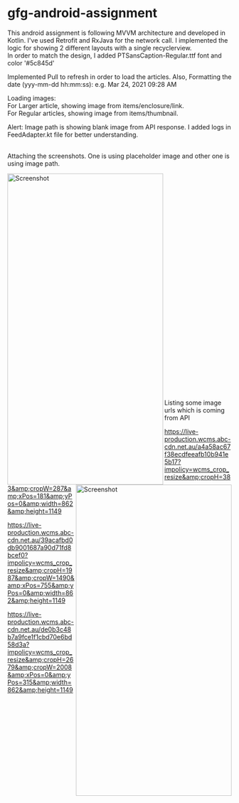 # gfg-android-assignment

This android assignment is following MVVM architecture and developed in Kotlin. I've used Retrofit and RxJava for the network call. I implemented the logic for showing 2 different layouts with a single recyclerview. <br/>
In order to match the design, I added PTSansCaption-Regular.ttf font and color '#5c845d' <br/>

Implemented Pull to refresh in order to load the articles. 
Also, Formatting the date (yyy-mm-dd hh:mm:ss): e.g. Mar 24, 2021 09:28 AM <br/>

Loading images:<br/>
  For Larger article, showing image from items/enclosure/link. <br/>
  For Regular articles, showing image from items/thumbnail. <br/>
  
  
Alert: Image path is showing blank image from API response. I added logs in FeedAdapter.kt file for better understanding. <br/><br/>

Attaching the screenshots. One is using placeholder image and other one is using image path.
<br/>

<img align="left" src="https://user-images.githubusercontent.com/20974986/112303463-51de4f80-8cc2-11eb-8a2b-39109c4b2305.jpg" alt="Screenshot" width="350" height="700" />

<img align="right" src="https://user-images.githubusercontent.com/20974986/112303516-5f93d500-8cc2-11eb-8135-02d8c694b4e6.jpg" alt="Screenshot" width="350" height="700" />


<br/><br/><br/><br/><br/><br/><br/><br/><br/><br/><br/><br/><br/><br/><br/><br/><br/><br/><br/><br/><br/><br/><br/><br/><br/><br/><br/><br/><br/>

Listing some image urls which is coming from API <br/>

https://live-production.wcms.abc-cdn.net.au/a4a58ac67f38ecdfeeafb10b941e5b17?impolicy=wcms_crop_resize&amp;cropH=383&amp;cropW=287&amp;xPos=181&amp;yPos=0&amp;width=862&amp;height=1149

https://live-production.wcms.abc-cdn.net.au/39acafbd0db9001687a90d71fd8bcef0?impolicy=wcms_crop_resize&amp;cropH=1987&amp;cropW=1490&amp;xPos=755&amp;yPos=0&amp;width=862&amp;height=1149

https://live-production.wcms.abc-cdn.net.au/de0b3c48b7a9fce1f1cbd70e6bd58d3a?impolicy=wcms_crop_resize&amp;cropH=2679&amp;cropW=2008&amp;xPos=0&amp;yPos=315&amp;width=862&amp;height=1149







